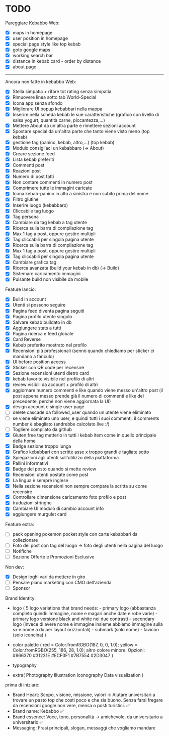 # TODO

Pareggiare Kebabbo Web:

- [x] maps in homepage
- [x] user position in homepage
- [x] special page style like top kebab
- [x] goto google maps
- [x] working search bar
- [x] distance in kebab card - order by distance
- [x] about page

---

Ancora non fatte in kebabbo Web:

- [x] Stella simpatia + rifare tot rating senza simpatia
- [x] Rimuovere linea sotto tab World-Special
- [x] Icona app senza sfondo
- [x] Migliorare UI popup kebabbari nella mappa
- [x] Inserire nella scheda kebab le sue caratteristiche (grafico con livello di salsa yogurt, quantità carne, piccantezza,...)
- [x] Mettere About da un'altra parte e rimettere sezioni account
- [x] Spostare special da un'altra parte che tanto viene visto meno (top kebab)
- [x] gestione tag (panino, kebab, altro,...) (top kebab)
- [x] Modulo consigliaci un kebabbaro (-> About)
- [x] Creare sezione feed
- [x] Lista kebab preferiti
- [x] Commenti post
- [x] Reazioni post
- [x] Numero di post fatti
- [x] Non contare commenti in numero post
- [x] Comprimere tutte le immagini caricate
- [x] Icona kebab-panino in alto a sinistra e non subito prima del nome
- [x] Filtro glutine
- [x] Inserire luogo (kebabbaro)
- [x] Cliccabile tag luogo
- [x] Tag persona
- [x] Cambiare da tag kebab a tag utente
- [x] Ricerca sulla barra di compilazione tag
- [x] Max 1 tag a post, oppure gestire multipli
- [x] Tag cliccabili per singola pagina utente
- [x] Ricerca sulla barra di compilazione tag
- [x] Max 1 tag a post, oppure gestire multipli
- [x] Tag cliccabili per singola pagina utente
- [x] Cambiare grafica tag
- [x] Ricerca avanzata (build your kebab in db) (-> Build)
- [x] Sistemare caricamento immagini
- [x] Pulsante build non visibile da mobile

Feature lancio:

- [x] Build in account
- [x] Utenti si possono seguire
- [x] Pagina feed diventa pagina seguiti
- [x] Pagina profilo utente singolo
- [x] Salvare kebab buildato in db
- [x] Aggiungere stats a tutti
- [x] Pagina ricerca e feed globale
- [x] Card Reverse
- [x] Kebab preferito mostrato nel profilo
- [x] Recensioni più professionali (sennò quando chiediamo per sticker ci mandano a fanculo)
- [x] UI before position access
- [x] Sticker con QR code per recensire
- [x] Sezione recensioni utenti dietro card
- [x] kebab favorite visibile nel profilo di altri
- [x] review visibili da account + profilo di altri
- [x] aggiornare numero commenti e like quando viene messo un'altro post (il post appena messo prende già il numero di commenti e like del precedente, perché non viene aggiornata la UI)
- [x] design account e single user page
- [ ] delete cascade da followed_user quando un utente viene eliminato
- [ ] se viene eliminato uno user, e quindi tutti i suoi commenti, il comments number è sbagliato (andrebbe calcolato live :/)
- [ ] Togliere compilato da github
- [x] Gluten free tag metterlo in tutti i kebab item come in quello principale della home
- [x] Badge sezione troppo lunga
- [x] Grafico kebabbari con scritte asse x troppo grandi e tagliate sotto
- [x] Spiegazioni agli utenti sull'utilizzo della piattaforma
- [x] Pallini informativi
- [x] Badge del posto quando si mette review
- [x] Recensioni utenti postate come post
- [x] La lingua è sempre inglese
- [x] Nella sezione recensioni non sempre compare la scritta su come recensire
- [x] Controllare dimensione caricamento foto profilo e post
- [x] traduzioni stringhe
- [x] Cambiare UI modulo di cambio account info
- [x] aggiungere murgulet card

Feature extra:
- [ ] pack opening pokemon pocket style con carte kebabbari da collezionare
- [ ] Foto dei post con tag del luogo -> foto degli utenti nella pagina del luogo
- [ ] Notifiche
- [ ] Sezione Offerte e Promozioni Esclusive

Non dev:

- [x] Design loghi vari da mettere in giro
- [ ] Pensare piano marketing con CMO dell'azienda
- [ ] Sponsor

Brand Identity:

- logo (
    5 logo variations that brand needs:
        - primary logo (abbastanza completo quindi: immagine, nome e magari anche date e robe varie)
        - primary logo versione black and white nei due contrasti
        - secondary logo (invece di avere nome e immagine insieme abbiamo immagine sulla sx e nome a dx per layout orizzontali)
        - submark (solo nome)
        - favicon (solo iconcina)
)
- color palette (
    red = Color.fromRGBO(187, 0, 0, 1.0);
    yellow = Color.fromRGBO(255, 186, 28, 1.0);
    altro colore minore. Opzioni:
        #666370
        #31231E
        #ECF0F1
        #7B7554
        #2D3047
)

- typography

- extra(
    Photography
    Illustration
    Iconography
    Data visualization
)

prima di iniziare:

- Brand Heart: Scopo, visione, missione, valori -> Aiutare universitari a trovare un pasto top che costi poco e che sia buono. Senza farsi fregare da recensioni google non vere, mensa o posti turistici. ✅
- Brand name: Kebabbo ✅
- Brand essence: Voce, tono, personalità -> amichevole, da universitario a universitario ✅
- Messaging: Frasi principali, slogan, messaggi che vogliamo mandare
